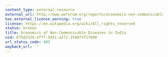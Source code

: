 ```yaml
---
content_type: external-resource
external_url: http://www.weforum.org/reports/economics-non-communicable-diseases-india
has_external_license_warning: true
license: https://en.wikipedia.org/wiki/All_rights_reserved
status: broken
title: Economics of Non-Communicable Diseases in India
uid: 675d232d-efff-4451-a271-2588f371f680
url_status_code: 403
wayback_url: ''
---
```

